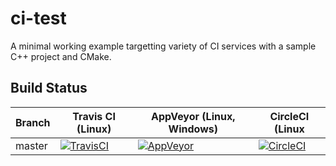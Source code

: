 # ci-test

A minimal working example targetting variety of CI services
with a sample C++ project and CMake.

## Build Status

 Branch     | Travis CI (Linux) | AppVeyor (Linux, Windows) | CircleCI (Linux |
------------|-------------------|---------------------------|-----------------|
master | [![TravisCI](https://travis-ci.org/mloskot/ci-test.svg?branch=master)](https://travis-ci.org/mloskot/ci-test) | [![AppVeyor](https://ci.appveyor.com/api/projects/status/d12os7q08ps9vf8r?svg=true)](https://ci.appveyor.com/project/mloskot/ci-test) | [![CircleCI](https://circleci.com/gh/mloskot/ci-test/tree/master.svg?style=shield)](https://circleci.com/gh/mloskot/ci-test/tree/master) |
